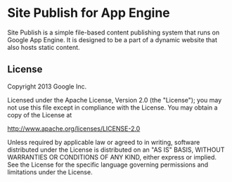 Site Publish for App Engine
===========================

Site Publish is a simple file-based content publishing system that runs on
Google App Engine.  It is designed to be a part of a dynamic website that also
hosts static content.


## License

Copyright 2013 Google Inc.

Licensed under the Apache License, Version 2.0 (the "License");
you may not use this file except in compliance with the License.
You may obtain a copy of the License at

   http://www.apache.org/licenses/LICENSE-2.0

Unless required by applicable law or agreed to in writing, software
distributed under the License is distributed on an "AS IS" BASIS,
WITHOUT WARRANTIES OR CONDITIONS OF ANY KIND, either express or implied.
See the License for the specific language governing permissions and
limitations under the License.
